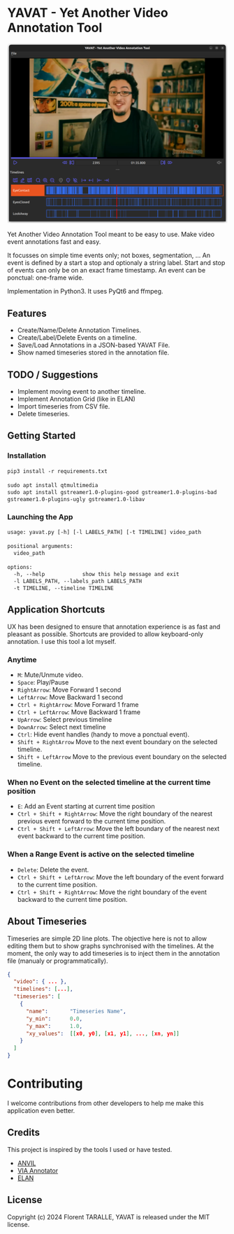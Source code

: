 # YAVAT - Yet Another Video Annotation Tool

![](assets/Screenshot.png)

Yet Another Video Annotation Tool meant to be easy to use. 
Make video event annotations fast and easy.

It focusses on simple time events only; not boxes, segmentation, ... 
An event is defined by a start a stop and optionaly a string label.
Start and stop of events can only be on an exact frame timestamp.
An event can be ponctual: one-frame wide. 

Implementation in Python3. It uses PyQt6 and ffmpeg.

## Features

- Create/Name/Delete Annotation Timelines.
- Create/Label/Delete Events on a timeline.
- Save/Load Annotations in a JSON-based YAVAT File.
- Show named timeseries stored in the annotation file.

## TODO / Suggestions

- Implement moving event to another timeline.
- Implement Annotation Grid (like in ELAN)
- Import timeseries from CSV file.
- Delete timeseries.

## Getting Started

### Installation 

``` shell
pip3 install -r requirements.txt

sudo apt install qtmultimedia
sudo apt install gstreamer1.0-plugins-good gstreamer1.0-plugins-bad gstreamer1.0-plugins-ugly gstreamer1.0-libav
```

### Launching the App

``` shell
usage: yavat.py [-h] [-l LABELS_PATH] [-t TIMELINE] video_path

positional arguments:
  video_path

options:
  -h, --help            show this help message and exit
  -l LABELS_PATH, --labels_path LABELS_PATH
  -t TIMELINE, --timeline TIMELINE
```

## Application Shortcuts

UX has been designed to ensure that annotation experience is as fast and pleasant as possible.
Shortcuts are provided to allow keyboard-only annotation.
I use this tool a lot myself.


### Anytime

- `M`:                      Mute/Unmute video.
- `Space`:                  Play/Pause
- `RightArrow`:             Move Forward 1 second
- `LeftArrow`:              Move Backward 1 second
- `Ctrl + RightArrow`:      Move Forward 1 frame
- `Ctrl + LeftArrow`:       Move Backward 1 frame
- `UpArrow`:                Select previous timeline
- `DownArrow`:              Select next timeline
- `Ctrl`:                   Hide event handles (handy to move a ponctual event).
- `Shift + RightArrow`      Move to the next event boundary on the selected timeline.
- `Shift + LeftArrow`       Move to the previous event boundary on the selected timeline.

### When no Event on the selected timeline at the current time position

- `E`:                          Add an Event starting at current time position
- `Ctrl + Shift + RightArrow`:  Move the right boundary of the nearest previous event forward to the current time position.
- `Ctrl + Shift + LeftArrow`:   Move the left boundary of the nearest next event backward to the current time position.

### When a Range Event is active on the selected timeline

- `Delete`:                     Delete the event.
- `Ctrl + Shift + LeftArrow`:   Move the left boundary of the event forward to the current time position.
- `Ctrl + Shift + RightArrow`:  Move the right boundary of the event backward to the current time position.

## About Timeseries

Timeseries are simple 2D line plots. The objective here is not to allow editing them but to show graphs synchronised with the timelines.
At the moment, the only way to add timeseries is to inject them in the annotation file (manualy or programmatically).

``` json
{
  "video": { ... },
  "timelines": [...], 
  "timeseries": [
    {
      "name":       "Timeseries Name",
      "y_min":      0.0,
      "y_max":      1.0,
      "xy_values":  [[x0, y0], [x1, y1], ..., [xn, yn]]
    }
  ]
}
```



# Contributing

I welcome contributions from other developers to help me make this application even better.

## Credits

This project is inspired by the tools I used or have tested. 

- [ANVIL](http://www.anvil-software.de/)
- [VIA Annotator](https://www.robots.ox.ac.uk/~vgg/software/via/app/via_video_annotator.html)
- [ELAN](https://archive.mpi.nl/tla/elan)

## License

Copyright (c) 2024 Florent TARALLE, YAVAT is released under the MIT license.
